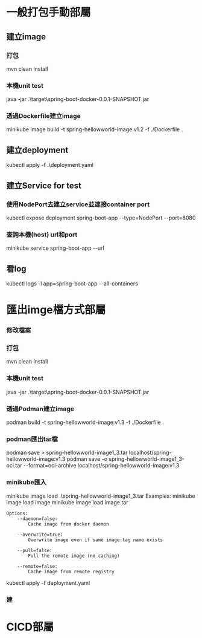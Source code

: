 # 一般打包手動部屬

## 建立image

### 打包
mvn clean install

### 本機unit test
java -jar .\target\spring-boot-docker-0.0.1-SNAPSHOT.jar


### 透過Dockerfile建立image
minikube image build -t spring-hellowworld-image:v1.2 -f ./Dockerfile .


## 建立deployment
kubectl apply -f .\deployment.yaml 


## 建立Service for test

### 使用NodePort去建立service並連接container port
kubectl expose deployment spring-boot-app --type=NodePort --port=8080

### 查詢本機(host) url和port
minikube service spring-boot-app --url


## 看log
 kubectl logs -l app=spring-boot-app --all-containers


# 匯出imge檔方式部屬

### 修改檔案

### 打包
mvn clean install

### 本機unit test
java -jar .\target\spring-boot-docker-0.0.1-SNAPSHOT.jar

### 透過Podman建立image
podman build -t spring-hellowworld-image:v1.3 -f ./Dockerfile .

### podman匯出tar檔
podman save > spring-hellowworld-image1_3.tar localhost/spring-hellowworld-image:v1.3 
podman save -o spring-hellowworld-image1_3-oci.tar --format=oci-archive localhost/spring-hellowworld-image:v1.3

### minikube匯入
minikube image load .\spring-hellowworld-image1_3.tar
    Examples:
    minikube image load image
    minikube image load image.tar

    Options:
        --daemon=false:
            Cache image from docker daemon

        --overwrite=true:
            Overwrite image even if same image:tag name exists

        --pull=false:
            Pull the remote image (no caching)

        --remote=false:
            Cache image from remote registry

kubectl apply -f deployment.yaml

### 建

# CICD部屬